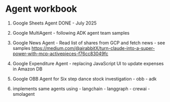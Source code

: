 # Agent workbook

1. Google Sheets Agent  DONE - July 2025
2. Google MultiAgent - following ADK agent team samples
3. Google News Agent - Read list of shares from GCP and fetch news - see samples https://medium.com/@airabbitX/turn-claude-into-a-super-power-with-mcp-activepieces-f76cc83049fc
4. Google Expenditure Agent - replacing JavaScript UI to update expenses in Amazon DB
5. Google OBB Agent for Six step dance stock investigation
        - obb
        - adk
        
6. implements same agents using 
          - langchain
          - langgraph
          - crewai
          - smolagent